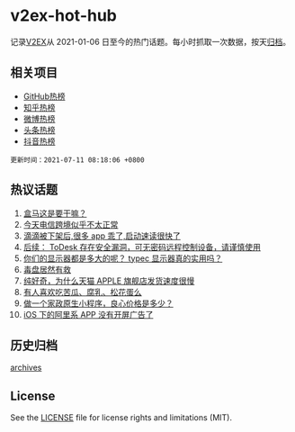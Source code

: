 # v2ex-hot-hub

 记录[V2EX](https://www.v2ex.com/)从 2021-01-06 日至今的热门话题。每小时抓取一次数据，按天[归档](archives)。
 
 ## 相关项目

- [GitHub热榜](https://github.com/lonnyzhang423/github-hot-hub)
- [知乎热榜](https://github.com/lonnyzhang423/zhihu-hot-hub)
- [微博热榜](https://github.com/lonnyzhang423/weibo-hot-hub)
- [头条热榜](https://github.com/lonnyzhang423/toutiao-hot-hub)
- [抖音热榜](https://github.com/lonnyzhang423/douyin-hot-hub)


 `更新时间：2021-07-11 08:18:06 +0800`

## 热议话题

1. [盒马这是要干嘛？](https://www.v2ex.com/t/788685)
1. [今天电信跨境似乎不太正常](https://www.v2ex.com/t/788719)
1. [滴滴被下架后,很多 app 乖了,启动速读很快了](https://www.v2ex.com/t/788747)
1. [后续： ToDesk 存在安全漏洞，可无密码远程控制设备，请谨慎使用](https://www.v2ex.com/t/788723)
1. [你们的显示器都是多大的呢？ typec 显示器真的实用吗？](https://www.v2ex.com/t/788750)
1. [毒盘居然有救](https://www.v2ex.com/t/788703)
1. [纯好奇，为什么天猫 APPLE 旗舰店发货速度很慢](https://www.v2ex.com/t/788726)
1. [有人喜欢吃苦瓜、腐乳、松花蛋么](https://www.v2ex.com/t/788777)
1. [做一个家政原生小程序，良心价格是多少？](https://www.v2ex.com/t/788680)
1. [iOS 下的阿里系 APP 没有开屏广告了](https://www.v2ex.com/t/788751)

## 历史归档

[archives](archives)

## License

See the [LICENSE](LICENSE) file for license rights and limitations (MIT).
